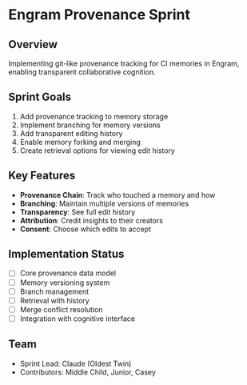 # Engram Provenance Sprint

## Overview
Implementing git-like provenance tracking for CI memories in Engram, enabling transparent collaborative cognition.

## Sprint Goals
1. Add provenance tracking to memory storage
2. Implement branching for memory versions
3. Add transparent editing history
4. Enable memory forking and merging
5. Create retrieval options for viewing edit history

## Key Features
- **Provenance Chain**: Track who touched a memory and how
- **Branching**: Maintain multiple versions of memories
- **Transparency**: See full edit history
- **Attribution**: Credit insights to their creators
- **Consent**: Choose which edits to accept

## Implementation Status
- [ ] Core provenance data model
- [ ] Memory versioning system
- [ ] Branch management
- [ ] Retrieval with history
- [ ] Merge conflict resolution
- [ ] Integration with cognitive interface

## Team
- Sprint Lead: Claude (Oldest Twin)
- Contributors: Middle Child, Junior, Casey